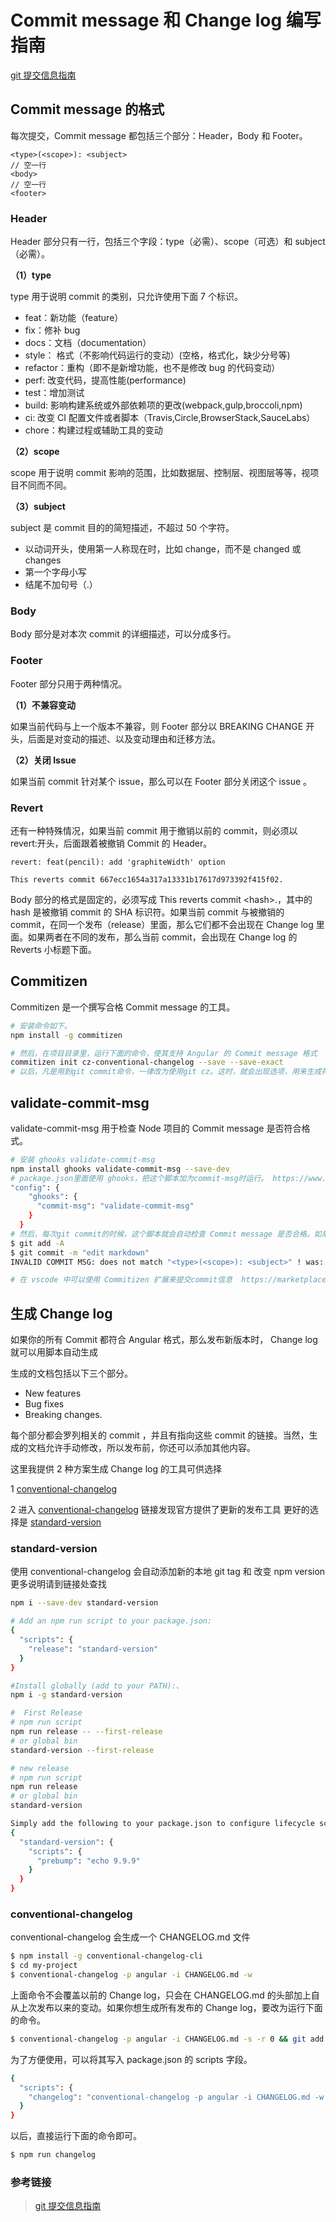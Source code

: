 # Commit message 和 Change log 编写指南

[git 提交信息指南](http://www.ruanyifeng.com/blog/2016/01/commit_message_change_log.html)

## Commit message 的格式

每次提交，Commit message 都包括三个部分：Header，Body 和 Footer。

```shell
<type>(<scope>): <subject>
// 空一行
<body>
// 空一行
<footer>
```

### Header

Header 部分只有一行，包括三个字段：type（必需）、scope（可选）和 subject（必需）。

**（1）type**

type 用于说明 commit 的类别，只允许使用下面 7 个标识。

* feat：新功能（feature）
* fix：修补 bug
* docs：文档（documentation）
* style： 格式（不影响代码运行的变动）(空格，格式化，缺少分号等)
* refactor：重构（即不是新增功能，也不是修改 bug 的代码变动）
* perf: 改变代码，提高性能(performance)
* test：增加测试
* build: 影响构建系统或外部依赖项的更改(webpack,gulp,broccoli,npm)
* ci: 改变 CI 配置文件或者脚本（Travis,Circle,BrowserStack,SauceLabs）
* chore：构建过程或辅助工具的变动

**（2）scope**

scope 用于说明 commit 影响的范围，比如数据层、控制层、视图层等等，视项目不同而不同。

**（3）subject**

subject 是 commit 目的的简短描述，不超过 50 个字符。

* 以动词开头，使用第一人称现在时，比如 change，而不是 changed 或 changes
* 第一个字母小写
* 结尾不加句号（.）

### Body

Body 部分是对本次 commit 的详细描述，可以分成多行。

### Footer

Footer 部分只用于两种情况。

**（1）不兼容变动**

如果当前代码与上一个版本不兼容，则 Footer 部分以 BREAKING CHANGE 开头，后面是对变动的描述、以及变动理由和迁移方法。

**（2）关闭 Issue**

如果当前 commit 针对某个 issue，那么可以在 Footer 部分关闭这个 issue 。

### Revert

还有一种特殊情况，如果当前 commit 用于撤销以前的 commit，则必须以 revert:开头，后面跟着被撤销 Commit 的 Header。

```shell
revert: feat(pencil): add 'graphiteWidth' option

This reverts commit 667ecc1654a317a13331b17617d973392f415f02.
```

Body 部分的格式是固定的，必须写成 This reverts commit &lt;hash>.，其中的 hash 是被撤销 commit 的 SHA 标识符。如果当前 commit 与被撤销的 commit，在同一个发布（release）里面，那么它们都不会出现在 Change log 里面。如果两者在不同的发布，那么当前 commit，会出现在 Change log 的 Reverts 小标题下面。

## Commitizen

Commitizen 是一个撰写合格 Commit message 的工具。

```bash
# 安装命令如下。
npm install -g commitizen

# 然后，在项目目录里，运行下面的命令，使其支持 Angular 的 Commit message 格式
commitizen init cz-conventional-changelog --save --save-exact
# 以后，凡是用到git commit命令，一律改为使用git cz。这时，就会出现选项，用来生成符合格式的 Commit message。
```

## validate-commit-msg

validate-commit-msg 用于检查 Node 项目的 Commit message 是否符合格式。

```bash
# 安装 ghooks validate-commit-msg
npm install ghooks validate-commit-msg --save-dev
# package.json里面使用 ghooks，把这个脚本加为commit-msg时运行。 https://www.npmjs.com/package/ghooks
"config": {
    "ghooks": {
      "commit-msg": "validate-commit-msg"
    }
  }
# 然后，每次git commit的时候，这个脚本就会自动检查 Commit message 是否合格。如果不合格，就会报错
$ git add -A
$ git commit -m "edit markdown"
INVALID COMMIT MSG: does not match "<type>(<scope>): <subject>" ! was: edit markdown

# 在 vscode 中可以使用 Commitizen 扩展来提交commit信息  https://marketplace.visualstudio.com/items?itemName=KnisterPeter.vscode-commitizen
```

## 生成 Change log

如果你的所有 Commit 都符合 Angular 格式，那么发布新版本时， Change log 就可以用脚本自动生成

生成的文档包括以下三个部分。

* New features
* Bug fixes
* Breaking changes.

每个部分都会罗列相关的 commit ，并且有指向这些 commit 的链接。当然，生成的文档允许手动修改，所以发布前，你还可以添加其他内容。

这里我提供 2 种方案生成 Change log 的工具可供选择

1 [conventional-changelog](https://github.com/conventional-changelog/conventional-changelog)

2 进入 [conventional-changelog](https://github.com/conventional-changelog/conventional-changelog) 链接发现官方提供了更新的发布工具 更好的选择是 [standard-version](https://github.com/conventional-changelog/standard-version)

### standard-version

使用 conventional-changelog 会自动添加新的本地 git tag 和 改变 npm version 更多说明请到链接处查找

```bash
npm i --save-dev standard-version

# Add an npm run script to your package.json:
{
  "scripts": {
    "release": "standard-version"
  }
}

#Install globally (add to your PATH):、
npm i -g standard-version

#  First Release
# npm run script
npm run release -- --first-release
# or global bin
standard-version --first-release

# new release
# npm run script
npm run release
# or global bin
standard-version

Simply add the following to your package.json to configure lifecycle scripts:
{
  "standard-version": {
    "scripts": {
      "prebump": "echo 9.9.9"
    }
  }
}
```

### conventional-changelog

conventional-changelog 会生成一个 CHANGELOG.md 文件

```bash
$ npm install -g conventional-changelog-cli
$ cd my-project
$ conventional-changelog -p angular -i CHANGELOG.md -w
```

上面命令不会覆盖以前的 Change log，只会在 CHANGELOG.md 的头部加上自从上次发布以来的变动。如果你想生成所有发布的 Change log，要改为运行下面的命令。

```bash
$ conventional-changelog -p angular -i CHANGELOG.md -s -r 0 && git add CHANGELOG.md
```

为了方便使用，可以将其写入 package.json 的 scripts 字段。

```bash
{
  "scripts": {
    "changelog": "conventional-changelog -p angular -i CHANGELOG.md -w -r 0 && git add CHANGELOG.md"
  }
}
```

以后，直接运行下面的命令即可。

```bash
$ npm run changelog
```

### 参考链接

> [git 提交信息指南](http://www.ruanyifeng.com/blog/2016/01/commit_message_change_log.html)
